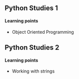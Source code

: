 ## Python Studies 1

#### Learning points 
- Object Oriented Programming

## Python Studies 2

#### Learning points 
- Working with strings
